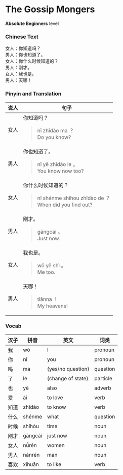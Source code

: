 # The Gossip Mongers
**Absolute Beginners** level
### Chinese Text
女人：你知道吗？<br />男人：你也知道了。<br />女人：你什么时候知道的？<br />男人：刚才。<br />女人：我也是。<br />男人：天哪！

### Pinyin and Translation
|说人|句子|
|----|----|
|女人|你知道吗？<blockquote>nǐ zhīdào ma ？<br />Do you know?</blockquote>|
|男人|你也知道了。<blockquote>nǐ yě zhīdào le 。<br />You know now too?</blockquote>|
|女人|你什么时候知道的？<blockquote>nǐ shénme shíhou zhīdào de ？<br />When did you find out?</blockquote>|
|男人|刚才。<blockquote>gāngcái 。<br />Just now.</blockquote>|
|女人|我也是。<blockquote>wǒ yě shì 。<br />Me too.</blockquote>|
|男人|天哪！<blockquote>tiānna ！<br />My heavens!</blockquote>|
### Vocab
|汉子|拼音|英文|词类|
|----|----|----|----|
|我|wǒ|I|pronoun|
|你|nǐ|you|pronoun|
|吗|ma|(yes/no question)|question|
|了|le|(change of state)|particle|
|也|yě|also|adverb|
|爱|ài|to love|verb|
|知道|zhīdào|to know|verb|
|什么|shénme|what|question|
|时候|shíhòu|time|noun|
|刚才|gāngcái|just now|noun|
|女人|nǚrén|women|noun|
|男人|nánrén|man|noun|
|喜欢|xǐhuān|to like|verb|